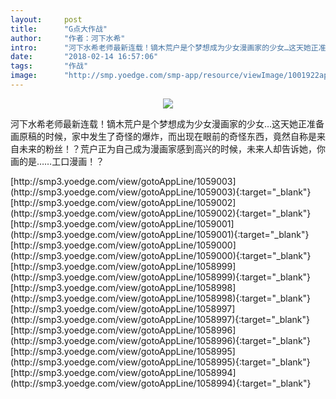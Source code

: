 ```yaml
---
layout:     post
title:      "G点大作战"
author:     "作者：河下水希"
intro:      "河下水希老师最新连载！镝木荒户是个梦想成为少女漫画家的少女…这天她正准备画原稿的时候，家中发生了奇怪的爆炸，而出现在眼前的奇怪东西，竟然自称是来自未来的粉丝！？荒户正为自己成为漫画家感到高兴的时候，未来人却告诉她，你画的是……工口漫画！？"
date:       "2018-02-14 16:57:06"
tags:       "作战"
image:      "http://smp.yoedge.com/smp-app/resource/viewImage/1001922appline.png"
---
```

<div style="text-align: center">
<p><img src="http://smp.yoedge.com/smp-app/resource/viewImage/1001922appline.png"/></p>
</div>
<p class="post-meta">
<span>河下水希老师最新连载！镝木荒户是个梦想成为少女漫画家的少女…这天她正准备画原稿的时候，家中发生了奇怪的爆炸，而出现在眼前的奇怪东西，竟然自称是来自未来的粉丝！？荒户正为自己成为漫画家感到高兴的时候，未来人却告诉她，你画的是……工口漫画！？</span>
</p>
[http://smp3.yoedge.com/view/gotoAppLine/1059003](http://smp3.yoedge.com/view/gotoAppLine/1059003){:target="_blank"}
[http://smp3.yoedge.com/view/gotoAppLine/1059002](http://smp3.yoedge.com/view/gotoAppLine/1059002){:target="_blank"}
[http://smp3.yoedge.com/view/gotoAppLine/1059001](http://smp3.yoedge.com/view/gotoAppLine/1059001){:target="_blank"}
[http://smp3.yoedge.com/view/gotoAppLine/1059000](http://smp3.yoedge.com/view/gotoAppLine/1059000){:target="_blank"}
[http://smp3.yoedge.com/view/gotoAppLine/1058999](http://smp3.yoedge.com/view/gotoAppLine/1058999){:target="_blank"}
[http://smp3.yoedge.com/view/gotoAppLine/1058998](http://smp3.yoedge.com/view/gotoAppLine/1058998){:target="_blank"}
[http://smp3.yoedge.com/view/gotoAppLine/1058997](http://smp3.yoedge.com/view/gotoAppLine/1058997){:target="_blank"}
[http://smp3.yoedge.com/view/gotoAppLine/1058996](http://smp3.yoedge.com/view/gotoAppLine/1058996){:target="_blank"}
[http://smp3.yoedge.com/view/gotoAppLine/1058995](http://smp3.yoedge.com/view/gotoAppLine/1058995){:target="_blank"}
[http://smp3.yoedge.com/view/gotoAppLine/1058994](http://smp3.yoedge.com/view/gotoAppLine/1058994){:target="_blank"}


